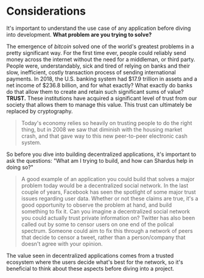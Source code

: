 # Considerations

It's important to understand the use case of any application before diving into development. **What problem are you trying to solve?**

The emergence of _bitcoin_ solved one of the world's greatest problems in a pretty significant way. For the first time ever, people could reliably send money across the internet without the need for a middleman, or third party. People were, understandably, sick and tired of relying on banks and their slow, inefficient, costly transaction process of sending international payments. In 2018, the U.S. banking system had $17.9 trillion in assets and a net income of \$236.8 billion, and for what exactly? What exactly do banks do that allow them to create and retain such significant sums of value? **TRUST.** These institutions have acquired a significant level of trust from our society that allows them to manage this value. This trust can ultimately be replaced by cryptography.

> Today's economy relies so heavily on trusting people to do the right thing, but in 2008 we saw that diminish with the housing market crash, and that gave way to this new peer-to-peer electronic cash system.

So before you dive into building decentralized applications, it's important to ask the questions: "What am I trying to build, and how can Shardus help in doing so?"

> A good example of an application you could build that solves a major problem today would be a decentralized social network. In the last couple of years, Facebook has seen the spotlight of some major trust issues regarding user data. Whether or not these claims are true, it's a good opportunity to observe the problem at hand, and build something to fix it. Can you imagine a decentralized social network you could actually trust private information on? Twitter has also been called out by some to censor users on one end of the polical spectrum. Someone could aim to fix this through a network of peers that decide to censor a tweet, rather than a person/company that doesn't agree with your opinion.

The value seen in decentralized applications comes from a trusted ecosystem where the users decide what's best for the network, so it's beneficial to think about these aspects before diving into a project.
